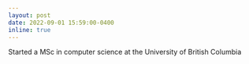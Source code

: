 ```yaml
---
layout: post
date: 2022-09-01 15:59:00-0400
inline: true
---
```


Started a MSc in computer science at the University of British Columbia
